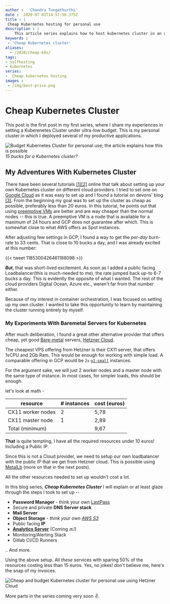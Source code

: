 ```yaml
---
author :  'Chandra Tungathurthi'
date :  2020-07-01T14:57:56.375Z
title : |
 Cheap Kubernetes hosting for personal use
description : |
    This article series explains how to host kubernetes cluster in an ultra low budget of 15 euros or less for non-production loads
keywords :  
 - 'Cheap Kubernetes cluster'
aliases:
  - /2020/cheap-k8s/
tags: 
- selfhosting
- kubernetes
series:
-  Cheap kubernetes hosting 
images :
 - /img/best-price.png
---
```

Cheap Kubernetes Cluster
=====================
This post is the first post in my first series, where I share my experiences in setting a Kuberenetes Cluster under ultra-low budget. This is my personal cluster in which I deployed several of my productive applications.

![Budget Kubernetes Cluster for personal use; the article explains how this is possible](/img/best-price.png)
*15 bucks for a Kubernetes cluster?*

## My Adventures With Kubernetes Cluster

There have been several tutorials [\[1\]](https://www.replex.io/blog/the-ultimate-kubernetes-cost-guide-aws-vs-gce-vs-azure-vs-digital-ocean)[\[2\]](https://medium.com/datadriveninvestor/the-easiest-and-cheapest-way-to-try-kubernetes-for-yourself-d7367ff1d6e) online that talk about setting up your own Kubernetes cluster on different cloud providers. I tried to set one on [Google Cloud](https://cloud.google.com/free) as it was easy to set up and I found a tutorial on devons' blog [\[3\]](https://devonblog.com/containers/affordable-kubernetes-cluster/). From the beginning my goal was to set up the cluster as cheap as possible, preferably less than 20 euros. In this tutorial, he points out that using [preemptive VMs](https://cloud.google.com/kubernetes-engine/docs/how-to/preemptible-vms) are better and are way cheaper than the normal nodes -- this is true. A preemptive VM is a node that is available for a maximum of 24 hours and GCP does not guarantee after which. This is somewhat close to what AWS offers as Spot instances.

After adjusting few settings in GCP, I found a way to get the _per-day_ burn-rate to 33 cents. That is close to 10 bucks a day, and I was already excited at this number:


{{< tweet 1185300426461188098 >}}


_**But**_, that was short-lived excitement. As soon as I added a public facing Loadbalancer(this is much-needed to me), the rate jumped back up-to 6-7 bucks a day. This is evidently the opposite of what I wanted. The rest of the cloud providers Digital Ocean, Azure etc., weren't far from that number either.

Because of my interest in container orchestration, I was focused on setting up my own cluster. I wanted to take this opportunity to learn by maintaining the cluster running entirely by myself.

### My Experiments With Baremetal Servers for Kubernetes

After much deliberation, I found a great other alternative provider that offers cheap, yet good [Bare-metal](https://en.wikipedia.org/wiki/Bare-metal_server) servers, [Hetzner Cloud](https://www.hetzner.com/).

The cheapest VPS offering from Hetzner is their CX11 server, that offers 1vCPU and 2Gb Ram. This would be enough for working with simple load. A comparable offering in GCP would be `2x` [`g1-small`](https://cloud.google.com/compute/docs/machine-types#machine_types) instances.

For the argument sake, we will just 2 worker nodes and a master node with the same type of instance. In most cases, for simpler loads, this should be enough.

let's look at math -


| resource | # instances | cost (euros) |
|------------------- |------------- |-------------- |
| CX11 worker nodes | 2 | 5,78 |
| CX11 master node | 1 | 2,89 | | Floating IP | 1 | 1 | 
| Total (minimum) | | 9,67 |

**That** is quite tempting, I have all the required resources under 10 euros! Including a Public IP.

Since this is not a Cloud provider, we need to setup our own loadbalancer with the public IP that we get from Hetzner cloud. This is possible using [MetalLb](https://metallb.universe.tf/) (more on that in the next posts).

All the other resources needed to set up wouldn't cost a lot.

In this blog series, **_Cheap Kubernetes Cluster_** I will explain or at least glaze through the steps I took to set up --

*   **Password Manager** - think your own [LastPass](https://www.lastpass.com/de)
*   Secure and private **DNS Server stack**
*   **Mail Server**
*   **Object Storage** - _think your own_ [_AWS S3_](https://aws.amazon.com/s3/)
*   Public facing **IP**
*   [**Analytics Server**](https://plausible.io) (Coming 🔜!)
*   Monitoring/Alerting Stack
*   Gitlab CI/CD Runners

.. And more.

Using the above setup. All _these_ services with sparing 50% of the resources costing less than 15 euros. Yes, no jokes! don't believe me, here's the snap of my invoices.

![Cheap and budget Kubernetes cluster for personal use using Hetzner Cloud](/img/invoice.png)


More parts in the series coming very soon ✌️.